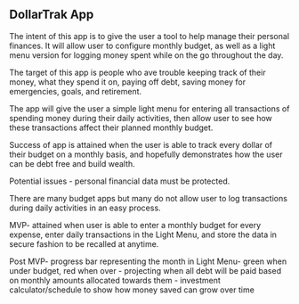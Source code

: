 DollarTrak App
--------------

The intent of this app is to give the user a tool to help manage their personal finances. It will allow user to configure monthly budget, as well as a light menu version for logging money spent while on the go throughout the day.  

The target of this app is people who ave trouble keeping track of their money, what they spend it on, paying off debt, saving money for emergencies, goals, and retirement.

The app will give the user a simple light menu for entering all transactions of spending money during their daily activities, then allow user to see how these transactions affect their planned monthly budget.

Success of app is attained when the user is able to track every dollar of their budget on a monthly basis, and hopefully demonstrates how the user can be debt free and build wealth.

Potential issues - personal financial data must be protected.

There are many budget apps but many do not allow user to log transactions during daily activities in an easy process.

MVP- attained when user is able to enter a monthly budget for every expense, enter daily transactions in the Light Menu, and store the data in secure fashion to be recalled at anytime.

Post MVP- progress bar representing the month in Light Menu- green when under budget, red when over
        - projecting when all debt will be paid based on monthly amounts allocated towards them
        - investment calculator/schedule to show how money saved can grow over time
